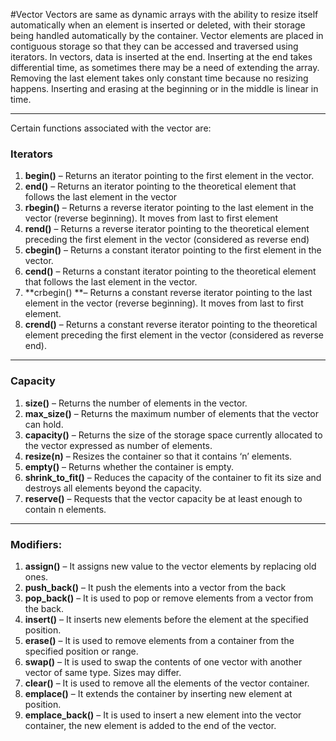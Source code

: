 #Vector
Vectors are same as dynamic arrays with the ability to resize itself automatically when an element is inserted or deleted, with their storage being handled automatically by the container. Vector elements are placed in contiguous storage so that they can be accessed and traversed using iterators. In vectors, data is inserted at the end. Inserting at the end takes differential time, as sometimes there may be a need of extending the array. Removing the last element takes only constant time because no resizing happens. Inserting and erasing at the beginning or in the middle is linear in time.

---
Certain functions associated with the vector are:

### Iterators

1. **begin()** – Returns an iterator pointing to the first element in the vector.
2. **end()** – Returns an iterator pointing to the theoretical element that follows the last element in the vector
3. **rbegin()** – Returns a reverse iterator pointing to the last element in the vector (reverse beginning). It moves from last to first element
4. **rend()** – Returns a reverse iterator pointing to the theoretical element preceding the first element in the vector (considered as reverse end)
5. **cbegin()** – Returns a constant iterator pointing to the first element in the vector.
6. **cend()** – Returns a constant iterator pointing to the theoretical element that follows the last element in the vector.
7. **crbegin() **– Returns a constant reverse iterator pointing to the last element in the vector (reverse beginning). It moves from last to first element.
8. **crend()** – Returns a constant reverse iterator pointing to the theoretical element preceding the first element in the vector (considered as reverse end).
-------------
### Capacity
1. **size()** – Returns the number of elements in the vector.
2. **max_size()** – Returns the maximum number of elements that the vector can hold.
3. **capacity()** – Returns the size of the storage space currently allocated to the vector expressed as number of elements.
4. **resize(n)** – Resizes the container so that it contains ‘n’ elements.
5. **empty()** – Returns whether the container is empty.
6. **shrink_to_fit()** – Reduces the capacity of the container to fit its size and destroys all elements beyond the capacity.
7. **reserve()** – Requests that the vector capacity be at least enough to contain n elements.

-----
### Modifiers:

1. **assign()** – It assigns new value to the vector elements by replacing old ones.
2. **push_back()** – It push the elements into a vector from the back
3. **pop_back()** – It is used to pop or remove elements from a vector from the back.
4. **insert()** – It inserts new elements before the element at the specified position.
5. **erase()** – It is used to remove elements from a container from the specified position or range.
6. **swap()** – It is used to swap the contents of one vector with another vector of same type. Sizes may differ.
7. **clear()** – It is used to remove all the elements of the vector container.
8. **emplace()** – It extends the container by inserting new element at position.
9. **emplace_back()** – It is used to insert a new element into the vector container, the new element is added to the end of the vector.
